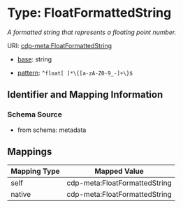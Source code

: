 # Type: FloatFormattedString




_A formatted string that represents a floating point number._



URI: [cdp-meta:FloatFormattedString](metadataFloatFormattedString)

* [base](https://w3id.org/linkml/base): string




* [pattern](https://w3id.org/linkml/pattern): `^float[ ]*\{[a-zA-Z0-9_-]+\}$`






## Identifier and Mapping Information







### Schema Source


* from schema: metadata




## Mappings

| Mapping Type | Mapped Value |
| ---  | ---  |
| self | cdp-meta:FloatFormattedString |
| native | cdp-meta:FloatFormattedString |




